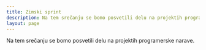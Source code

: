 ```yaml
---
title: Zimski sprint
description: Na tem srečanju se bomo posvetili delu na projektih programerske narave.
layout: page
---
```


Na tem srečanju se bomo posvetili delu na projektih programerske narave.
